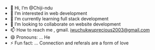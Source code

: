 - 👋 Hi, I’m @Chiji-ndu
- 👀 I’m interested in web development
- 🌱 I’m currently learning full stack development
- 💞️ I’m looking to collaborate on website development
- 📫 How to reach me , gmail. iwuchukwuprecious2003@gmail.com
- 😄 Pronouns: ... He
- ⚡ Fun fact: ... Connection and referals are a form of love

<!---
Chiji-ndu/Chiji-ndu is a ✨ special ✨ repository because its `README.md` (this file) appears on your GitHub profile.
You can click the Preview link to take a look at your changes.
--->
